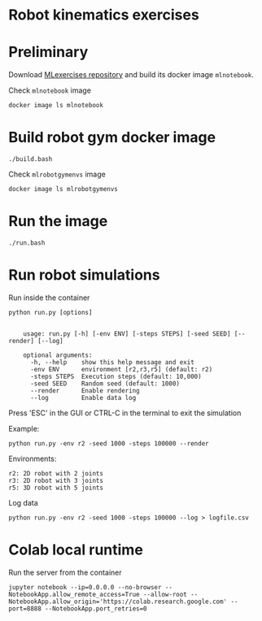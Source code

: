# Robot kinematics exercises

# Preliminary

Download [MLexercises repository](https://github.com/iocchi/MLexercises)  and build its docker image `mlnotebook`.

Check `mlnotebook` image

    docker image ls mlnotebook

# Build robot gym docker image

    ./build.bash

Check `mlrobotgymenvs` image

    docker image ls mlrobotgymenvs

# Run the image

    ./run.bash


# Run robot simulations 

Run inside the container

    python run.py [options]


        usage: run.py [-h] [-env ENV] [-steps STEPS] [-seed SEED] [--render] [--log]

        optional arguments:
          -h, --help    show this help message and exit
          -env ENV      environment [r2,r3,r5] (default: r2)
          -steps STEPS  Execution steps (default: 10,000)
          -seed SEED    Random seed (default: 1000)
          --render      Enable rendering
          --log         Enable data log


Press 'ESC' in the GUI or CTRL-C in the terminal to exit the simulation 

Example:

    python run.py -env r2 -seed 1000 -steps 100000 --render


Environments:

    r2: 2D robot with 2 joints
    r3: 2D robot with 3 joints
    r5: 3D robot with 5 joints
    
Log data

    python run.py -env r2 -seed 1000 -steps 100000 --log > logfile.csv

 
# Colab local runtime

Run the server from the container

    jupyter notebook --ip=0.0.0.0 --no-browser --NotebookApp.allow_remote_access=True --allow-root --NotebookApp.allow_origin='https://colab.research.google.com' --port=8888 --NotebookApp.port_retries=0
    

 
